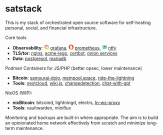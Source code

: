 # satstack

This is my stack of orchestrated open source software for self-hosting personal, social, and financial infrastructure.

Core tools

* __Observability__: <img src="docs/logos/grafana.svg" width="16" height="16"> [grafana](https://grafana.com/), <img src="docs/logos/prometheus.svg" width="16" height="16"> [prometheus](https://prometheus.io/), <img src="docs/logos/ntfy.svg" width="16" height="16"> [ntfy](https://ntfy.sh/)
* __TLS/tor__: [nginx](https://nginx.org/en/), [acme-lego](https://go-acme.github.io/lego/), [certbot](https://certbot.eff.org/), [onion services](ansible/playbooks/tor/)
* __Data__: [postgresql](https://www.postgresql.org/), [mariadb](https://mariadb.org/)

Podman Containers for JS/PHP (better opsec, lower maintenance)

* __Bitcoin__: [samourai-dojo](https://github.com/bleetube/ansible-role-samourai-dojo), [mempool.space](ansible/playbooks/containers/mempool/README.md), [ride-the-lightning](ansible/playbooks/containers/rtl/README.md)
* __Tools__: [nextcloud](ansible/playbooks/containers/nextcloud/README.md), [wiki.js](https://github.com/bleetube/ansible-role-wikijs), [changedetection](ansible/playbooks/containers/changedetection/README.md), [chat-with-gpt](ansible/playbooks/containers/chat-with-gpt/README.md)

NixOS (WIP):

* __nixBitcoin__: bitcoind, lightningd, electrs, [ln-ws-proxy](https://github.com/jb55/ln-ws-proxy)
* __Tools__: vaultwarden, miniflux

Monitoring and backups are built-in where appropriate. The aim is to build an opinionated home network effectively from scratch and minimize long-term maintenance.